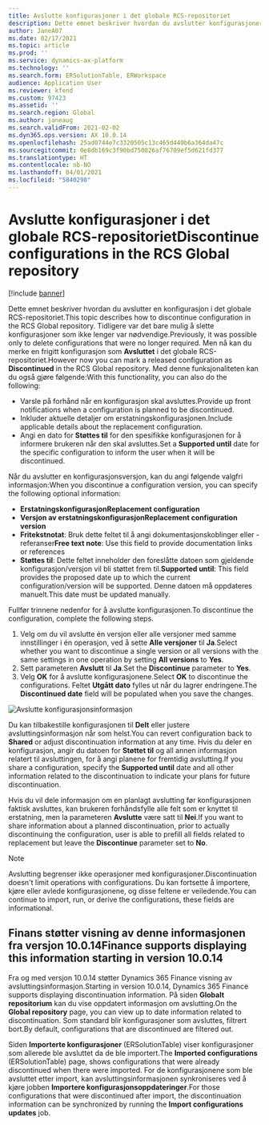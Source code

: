 ```yaml
---
title: Avslutte konfigurasjoner i det globale RCS-repositoriet
description: Dette emnet beskriver hvordan du avslutter konfigurasjoner i det globale RCS-repositoriet.
author: JaneA07
ms.date: 02/17/2021
ms.topic: article
ms.prod: ''
ms.service: dynamics-ax-platform
ms.technology: ''
ms.search.form: ERSolutionTable, ERWorkspace
audience: Application User
ms.reviewer: kfend
ms.custom: 97423
ms.assetid: ''
ms.search.region: Global
ms.author: janeaug
ms.search.validFrom: 2021-02-02
ms.dyn365.ops.version: AX 10.0.14
ms.openlocfilehash: 25ad0744e7c3320505c13c465d440b6a364da47c
ms.sourcegitcommit: 0e8db169c3f90bd750826af76709ef5d621fd377
ms.translationtype: HT
ms.contentlocale: nb-NO
ms.lasthandoff: 04/01/2021
ms.locfileid: "5840298"
---
```

# <a name="discontinue-configurations-in-the-rcs-global-repository"></a><span data-ttu-id="d2243-103">Avslutte konfigurasjoner i det globale RCS-repositoriet</span><span class="sxs-lookup"><span data-stu-id="d2243-103">Discontinue configurations in the RCS Global repository</span></span>

[!include [banner](../includes/banner.md)]

<span data-ttu-id="d2243-104">Dette emnet beskriver hvordan du avslutter en konfigurasjon i det globale RCS-repositoriet.</span><span class="sxs-lookup"><span data-stu-id="d2243-104">This topic describes how to discontinue configuration in the RCS Global repository.</span></span> <span data-ttu-id="d2243-105">Tidligere var det bare mulig å slette konfigurasjoner som ikke lenger var nødvendige.</span><span class="sxs-lookup"><span data-stu-id="d2243-105">Previously, it was possible only to delete configurations that were no longer required.</span></span> <span data-ttu-id="d2243-106">Men nå kan du merke en frigitt konfigurasjon som **Avsluttet** i det globale RCS-repositoriet.</span><span class="sxs-lookup"><span data-stu-id="d2243-106">However now you can mark a released configuration as **Discontinued** in the RCS Global repository.</span></span> <span data-ttu-id="d2243-107">Med denne funksjonaliteten kan du også gjøre følgende:</span><span class="sxs-lookup"><span data-stu-id="d2243-107">With this functionality, you can also do the following:</span></span> 
 
 - <span data-ttu-id="d2243-108">Varsle på forhånd når en konfigurasjon skal avsluttes.</span><span class="sxs-lookup"><span data-stu-id="d2243-108">Provide up front notifications when a configuration is planned to be discontinued.</span></span>
 - <span data-ttu-id="d2243-109">Inkluder aktuelle detaljer om erstatningskonfigurasjonen.</span><span class="sxs-lookup"><span data-stu-id="d2243-109">Include applicable details about the replacement configuration.</span></span>
 - <span data-ttu-id="d2243-110">Angi en dato for **Støttes til** for den spesifikke konfigurasjonen for å informere brukeren når den skal avsluttes.</span><span class="sxs-lookup"><span data-stu-id="d2243-110">Set a **Supported until** date for the specific configuration to inform the user when it will be discontinued.</span></span>

<span data-ttu-id="d2243-111">Når du avslutter en konfigurasjonsversjon, kan du angi følgende valgfri informasjon:</span><span class="sxs-lookup"><span data-stu-id="d2243-111">When you discontinue a configuration version, you can specify the following optional information:</span></span>

  - <span data-ttu-id="d2243-112">**Erstatningskonfigurasjon**</span><span class="sxs-lookup"><span data-stu-id="d2243-112">**Replacement configuration**</span></span>
  - <span data-ttu-id="d2243-113">**Versjon av erstatningskonfigurasjon**</span><span class="sxs-lookup"><span data-stu-id="d2243-113">**Replacement configuration version**</span></span>
  - <span data-ttu-id="d2243-114">**Fritekstnotat**: Bruk dette feltet til å angi dokumentasjonskoblinger eller -referanser</span><span class="sxs-lookup"><span data-stu-id="d2243-114">**Free text note**: Use this field to provide documentation links or references</span></span>
  - <span data-ttu-id="d2243-115">**Støttes til**: Dette feltet inneholder den foreslåtte datoen som gjeldende konfigurasjon/versjon vil bli støttet frem til.</span><span class="sxs-lookup"><span data-stu-id="d2243-115">**Supported until**: This field provides the proposed date up to which the current configuration/version will be supported.</span></span> <span data-ttu-id="d2243-116">Denne datoen må oppdateres manuelt.</span><span class="sxs-lookup"><span data-stu-id="d2243-116">This date must be updated manually.</span></span>
  
<span data-ttu-id="d2243-117">Fullfør trinnene nedenfor for å avslutte konfigurasjonen.</span><span class="sxs-lookup"><span data-stu-id="d2243-117">To discontinue the configuration, complete the following steps.</span></span> 

1. <span data-ttu-id="d2243-118">Velg om du vil avslutte én versjon eller alle versjoner med samme innstillinger i én operasjon, ved å sette **Alle versjoner** til **Ja**.</span><span class="sxs-lookup"><span data-stu-id="d2243-118">Select whether you want to discontinue a single version or all versions with the same settings in one operation by setting **All versions** to **Yes**.</span></span> 
2. <span data-ttu-id="d2243-119">Sett parameteren **Avslutt** til **Ja**.</span><span class="sxs-lookup"><span data-stu-id="d2243-119">Set the **Discontinue** parameter to **Yes**.</span></span>
3. <span data-ttu-id="d2243-120">Velg **OK** for å avslutte konfigurasjonene.</span><span class="sxs-lookup"><span data-stu-id="d2243-120">Select **OK** to discontinue the configurations.</span></span> <span data-ttu-id="d2243-121">Feltet **Utgått dato** fylles ut når du lagrer endringene.</span><span class="sxs-lookup"><span data-stu-id="d2243-121">The **Discontinued date** field will be populated when you save the changes.</span></span>

![Avslutte konfigurasjonsinformasjon](media/Discontinue-details-2.png)
  
<span data-ttu-id="d2243-123">Du kan tilbakestille konfigurasjonen til **Delt** eller justere avsluttingsinformasjon når som helst.</span><span class="sxs-lookup"><span data-stu-id="d2243-123">You can revert configuration back to **Shared** or adjust discontinuation information at any time.</span></span> <span data-ttu-id="d2243-124">Hvis du deler en konfigurasjon, angir du datoen for **Støttet til** og all annen informasjon relatert til avsluttingen, for å angi planene for fremtidig avslutting.</span><span class="sxs-lookup"><span data-stu-id="d2243-124">If you share a configuration, specify the **Supported until** date and all other information related to the discontinuation to indicate your plans for future discontinuation.</span></span>

<span data-ttu-id="d2243-125">Hvis du vil dele informasjon om en planlagt avslutting før konfigurasjonen faktisk avsluttes, kan brukeren forhåndsfylle alle felt som er knyttet til erstatning, men la parameteren **Avslutte** være satt til **Nei**.</span><span class="sxs-lookup"><span data-stu-id="d2243-125">If you want to share information about a planned discontinuation, prior to actually discontinuing the configuration, user is able to prefill all fields related to replacement but leave the **Discontinue** parameter set to **No**.</span></span>

> [!NOTE]
> <span data-ttu-id="d2243-126">Avslutting begrenser ikke operasjoner med konfigurasjoner.</span><span class="sxs-lookup"><span data-stu-id="d2243-126">Discontinuation doesn't limit operations with configurations.</span></span> <span data-ttu-id="d2243-127">Du kan fortsette å importere, kjøre eller avlede konfigurasjonene, og disse feltene er veiledende.</span><span class="sxs-lookup"><span data-stu-id="d2243-127">You can continue to import, run, or derive the configurations, these fields are informational.</span></span>

## <a name="finance-supports-displaying-this-information-starting-in-version-10014"></a><span data-ttu-id="d2243-128">Finans støtter visning av denne informasjonen fra versjon 10.0.14</span><span class="sxs-lookup"><span data-stu-id="d2243-128">Finance supports displaying this information starting in version 10.0.14</span></span>

<span data-ttu-id="d2243-129">Fra og med versjon 10.0.14 støtter Dynamics 365 Finance visning av avsluttingsinformasjon.</span><span class="sxs-lookup"><span data-stu-id="d2243-129">Starting in version 10.0.14, Dynamics 365 Finance supports displaying discontinuation information.</span></span> <span data-ttu-id="d2243-130">På siden **Globalt repositorium** kan du vise oppdatert informasjon om avslutting.</span><span class="sxs-lookup"><span data-stu-id="d2243-130">On the **Global repository** page, you can view up to date information related to discontinuation.</span></span> <span data-ttu-id="d2243-131">Som standard blir konfigurasjoner som avsluttes, filtrert bort.</span><span class="sxs-lookup"><span data-stu-id="d2243-131">By default, configurations that are discontinued are filtered out.</span></span>
  
<span data-ttu-id="d2243-132">Siden **Importerte konfigurasjoner** (ERSolutionTable) viser konfigurasjoner som allerede ble avsluttet da de ble importert.</span><span class="sxs-lookup"><span data-stu-id="d2243-132">The **Imported configurations** (ERSolutionTable) page, shows configurations that were already discontinued when there were imported.</span></span> <span data-ttu-id="d2243-133">For de konfigurasjonene som ble avsluttet etter import, kan avsluttingsinformasjonen synkroniseres ved å kjøre jobben **Importere konfigurasjonsoppdateringer**.</span><span class="sxs-lookup"><span data-stu-id="d2243-133">For those configurations that were discontinued after import, the discontinuation information can be synchronized by running the **Import configurations updates** job.</span></span>


